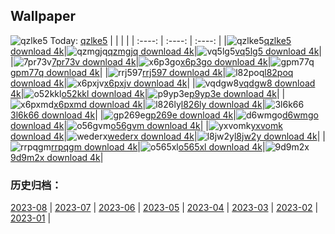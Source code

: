 ## Wallpaper
![qzlke5](https://w.wallhaven.cc/full/qz/wallhaven-qzlke5.png) Today: [qzlke5](https://th.wallhaven.cc/small/qz/qzlke5.jpg)
|      |      |      |
| :----: | :----: | :----: |
|![qzlke5](https://th.wallhaven.cc/small/qz/qzlke5.jpg)[qzlke5 download 4k](https://wallhaven.cc/w/qzlke5)|![qzmgjq](https://th.wallhaven.cc/small/qz/qzmgjq.jpg)[qzmgjq download 4k](https://wallhaven.cc/w/qzmgjq)|![vq5lg5](https://th.wallhaven.cc/small/vq/vq5lg5.jpg)[vq5lg5 download 4k](https://wallhaven.cc/w/vq5lg5)|
|![7pr73v](https://th.wallhaven.cc/small/7p/7pr73v.jpg)[7pr73v download 4k](https://wallhaven.cc/w/7pr73v)|![x6p3go](https://th.wallhaven.cc/small/x6/x6p3go.jpg)[x6p3go download 4k](https://wallhaven.cc/w/x6p3go)|![gpm77q](https://th.wallhaven.cc/small/gp/gpm77q.jpg)[gpm77q download 4k](https://wallhaven.cc/w/gpm77q)|
|![rrj597](https://th.wallhaven.cc/small/rr/rrj597.jpg)[rrj597 download 4k](https://wallhaven.cc/w/rrj597)|![l82poq](https://th.wallhaven.cc/small/l8/l82poq.jpg)[l82poq download 4k](https://wallhaven.cc/w/l82poq)|![x6pxjv](https://th.wallhaven.cc/small/x6/x6pxjv.jpg)[x6pxjv download 4k](https://wallhaven.cc/w/x6pxjv)|
|![vqdgw8](https://th.wallhaven.cc/small/vq/vqdgw8.jpg)[vqdgw8 download 4k](https://wallhaven.cc/w/vqdgw8)|![o52kkl](https://th.wallhaven.cc/small/o5/o52kkl.jpg)[o52kkl download 4k](https://wallhaven.cc/w/o52kkl)|![p9yp3e](https://th.wallhaven.cc/small/p9/p9yp3e.jpg)[p9yp3e download 4k](https://wallhaven.cc/w/p9yp3e)|
|![x6pxmd](https://th.wallhaven.cc/small/x6/x6pxmd.jpg)[x6pxmd download 4k](https://wallhaven.cc/w/x6pxmd)|![l826ly](https://th.wallhaven.cc/small/l8/l826ly.jpg)[l826ly download 4k](https://wallhaven.cc/w/l826ly)|![3l6k66](https://th.wallhaven.cc/small/3l/3l6k66.jpg)[3l6k66 download 4k](https://wallhaven.cc/w/3l6k66)|
|![gp269e](https://th.wallhaven.cc/small/gp/gp269e.jpg)[gp269e download 4k](https://wallhaven.cc/w/gp269e)|![d6wmgo](https://th.wallhaven.cc/small/d6/d6wmgo.jpg)[d6wmgo download 4k](https://wallhaven.cc/w/d6wmgo)|![o56gvm](https://th.wallhaven.cc/small/o5/o56gvm.jpg)[o56gvm download 4k](https://wallhaven.cc/w/o56gvm)|
|![yxvomk](https://th.wallhaven.cc/small/yx/yxvomk.jpg)[yxvomk download 4k](https://wallhaven.cc/w/yxvomk)|![wederx](https://th.wallhaven.cc/small/we/wederx.jpg)[wederx download 4k](https://wallhaven.cc/w/wederx)|![l8jw2y](https://th.wallhaven.cc/small/l8/l8jw2y.jpg)[l8jw2y download 4k](https://wallhaven.cc/w/l8jw2y)|
|![rrpqgm](https://th.wallhaven.cc/small/rr/rrpqgm.jpg)[rrpqgm download 4k](https://wallhaven.cc/w/rrpqgm)|![o565xl](https://th.wallhaven.cc/small/o5/o565xl.jpg)[o565xl download 4k](https://wallhaven.cc/w/o565xl)|![9d9m2x](https://th.wallhaven.cc/small/9d/9d9m2x.jpg)[9d9m2x download 4k](https://wallhaven.cc/w/9d9m2x)|

### 历史归档：
[2023-08](https://github.com/april-projects/april-wallpaper/tree/main/picture/2023-08/) | [2023-07](https://github.com/april-projects/april-wallpaper/tree/main/picture/2023-07/) | [2023-06](https://github.com/april-projects/april-wallpaper/tree/main/picture/2023-06/) | [2023-05](https://github.com/april-projects/april-wallpaper/tree/main/picture/2023-05/) | [2023-04](https://github.com/april-projects/april-wallpaper/tree/main/picture/2023-04/) | [2023-03](https://github.com/april-projects/april-wallpaper/tree/main/picture/2023-03/) | [2023-02](https://github.com/april-projects/april-wallpaper/tree/main/picture/2023-02/) | [2023-01](https://github.com/april-projects/april-wallpaper/tree/main/picture/2023-01/) | 
